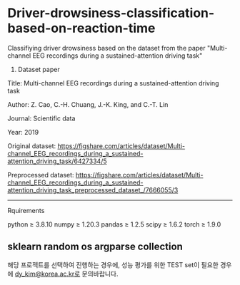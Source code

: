 # Driver-drowsiness-classification-based-on-reaction-time
Classifiying driver drowsiness based on the dataset from the paper "Multi-channel EEG recordings during a sustained-attention driving task"

1. Dataset paper

Title: Multi-channel EEG recordings during a sustained-attention driving task

Author: Z. Cao, C.-H. Chuang, J.-K. King, and C.-T. Lin

Journal: Scientific data

Year: 2019

Original dataset: https://figshare.com/articles/dataset/Multi-channel_EEG_recordings_during_a_sustained-attention_driving_task/6427334/5

Preprocessed dataset: https://figshare.com/articles/dataset/Multi-channel_EEG_recordings_during_a_sustained-attention_driving_task_preprocessed_dataset_/7666055/3

-------------------
Rquirements

python ≥ 3.8.10   numpy ≥ 1.20.3  pandas ≥ 1.2.5  scipy ≥ 1.6.2   torch ≥ 1.9.0

sklearn   random  os  argparse  collection
-------------------
해당 프로젝트를 선택하여 진행하는 경우에, 성능 평가를 위한 TEST set이 필요한 경우에 dy_kim@korea.ac.kr로 문의바랍니다.
